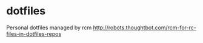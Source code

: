 dotfiles
========
Personal dotfiles managed by rcm http://robots.thoughtbot.com/rcm-for-rc-files-in-dotfiles-repos
